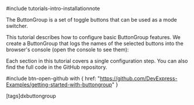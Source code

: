 #include tutorials-intro-installationnote

The ButtonGroup is a set of toggle buttons that can be used as a mode switcher.

This tutorial describes how to configure basic ButtonGroup features. We create a ButtonGroup that logs the names of the selected buttons into the browser's console (open the console to see them):

<div class="simulator-desktop-container" data-view="/Content/Applications/25_1/GettingStartedWith/ButtonGroup/index.html, /Content/Applications/25_1/GettingStartedWith/ButtonGroup/index.js, /Content/Applications/25_1/GettingStartedWith/ButtonGroup/index.css"></div>

Each section in this tutorial covers a single configuration step. You can also find the full code in the GitHub repository.

#include btn-open-github with {
    href: "https://github.com/DevExpress-Examples/getting-started-with-buttongroup"
}

[tags]dxbuttongroup
